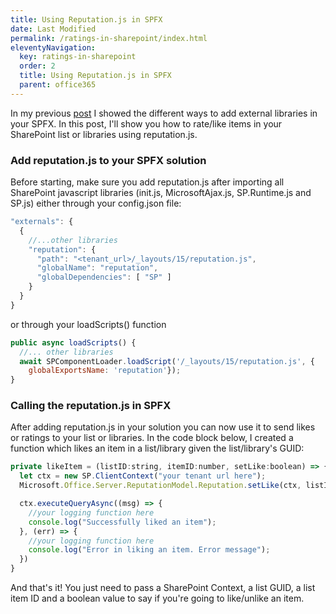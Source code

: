 ```yaml
---
title: Using Reputation.js in SPFX
date: Last Modified 
permalink: /ratings-in-sharepoint/index.html
eleventyNavigation:
  key: ratings-in-sharepoint 
  order: 2
  title: Using Reputation.js in SPFX
  parent: office365
---
```

In my previous [post](/spfx-external-libs) I showed the different ways to add external libraries in your SPFX. In this post, I'll show you how to rate/like items in your SharePoint list or libraries using reputation.js.

### Add reputation.js to your SPFX solution
Before starting, make sure you add reputation.js after importing all SharePoint javascript libraries (init.js, MicrosoftAjax.js, SP.Runtime.js and SP.js) either through your config.json file:

``` javascript
"externals": {
  {
    //...other libraries
    "reputation": {
      "path": "<tenant_url>/_layouts/15/reputation.js",
      "globalName": "reputation",
      "globalDependencies": [ "SP" ]
    }
  }
}
```

or through your loadScripts() function

``` javascript
public async loadScripts() {
  //... other libraries
  await SPComponentLoader.loadScript('/_layouts/15/reputation.js', {
    globalExportsName: 'reputation'});
}
```

### Calling the reputation.js in SPFX
After adding reputation.js in your solution you can now use it to send likes or ratings to your list or libraries. In the code block below, I created a function which likes an item in a list/library given the list/library's GUID:

``` javascript
private likeItem = (listID:string, itemID:number, setLike:boolean) => {
  let ctx = new SP.ClientContext("your tenant url here");
  Microsoft.Office.Server.ReputationModel.Reputation.setLike(ctx, listID, itemID, setLike);

  ctx.executeQueryAsync((msg) => {
    //your logging function here
    console.log("Successfully liked an item");
  }, (err) => {
    //your logging function here
    console.log("Error in liking an item. Error message");
  })
}
```

And that's it! You just need to pass a SharePoint Context, a list GUID, a list item ID and a boolean value to say if you're going to like/unlike an item.